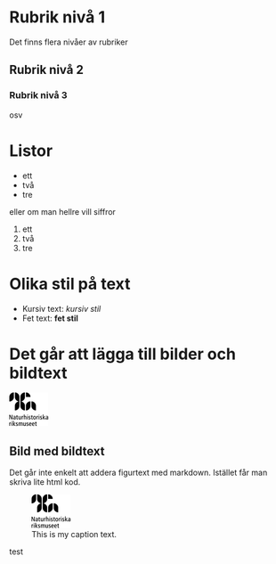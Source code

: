 # Rubrik nivå 1
Det finns flera nivåer av rubriker

## Rubrik nivå 2

### Rubrik nivå 3

osv

# Listor

- ett
- två
- tre

eller om man hellre vill siffror

1. ett
2. två
3. tre

# Olika stil på text

- Kursiv text: *kursiv stil*
- Fet text: **fet stil**

# Det går att lägga till bilder och bildtext

![NRM Logo](images/logo.png)

## Bild med bildtext
Det går inte enkelt att addera figurtext med markdown. Istället får
man skriva lite html kod.

<figure>
  <img src="images/logo.png" alt="Logo"/>
  <figcaption>This is my caption text.</figcaption>
</figure>


test